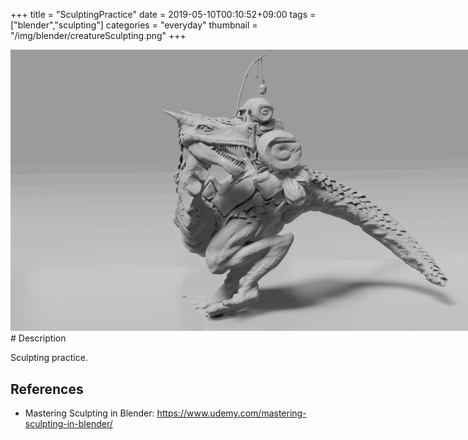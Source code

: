 +++
title = "SculptingPractice"
date = 2019-05-10T00:10:52+09:00
tags = ["blender","sculpting"]
categories = "everyday"
thumbnail = "/img/blender/creatureSculpting.png"
+++

<div class="image">
<img src="/img/blender/creatureSculpting.png" style="max-width: 800px;">
</div>

<div class="description">
# Description

Sculpting practice.

## References

- Mastering Sculpting in Blender: https://www.udemy.com/mastering-sculpting-in-blender/